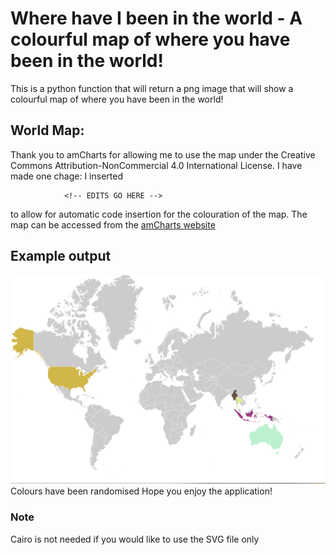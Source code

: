 # Where have I been in the world - A colourful map of where you have been in the world!
This is a python function that will return a png image that will show a colourful map of where you have been in the world!
## World Map:
Thank you to amCharts for allowing me to use the map under the Creative Commons Attribution-NonCommercial 4.0 International License. I have made one chage: I inserted 
```
			<!-- EDITS GO HERE -->

```
to allow for automatic code insertion for the colouration of the map.
The map can be accessed from the [amCharts website](https://www.amcharts.com/svg-maps/?map=world)

## Example output 
![Image of example](example_output/eg.png)
Colours have been randomised
Hope you enjoy the application!

### Note
Cairo is not needed if you would like to use the SVG file only
